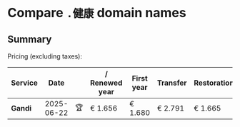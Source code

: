 # Compare `.健康` domain names

## Summary

Pricing (excluding taxes):

| Service | Date |  | / Renewed year | First year | Transfer | Restoration |
|--|--|--|--|--|--|--|
| **Gandi** | 2025-06-22 | 🏆 | € 1.656 | € 1.680 | € 2.791 | € 1.665 |
